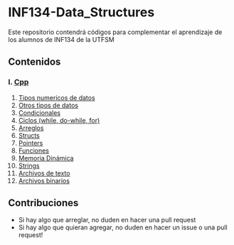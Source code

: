 # INF134-Data_Structures
Este repositorio contendrá códigos para complementar el aprendizaje de los alumnos de INF134 de la UTFSM

## Contenidos

### I. [Cpp](./Cpp)

1. [Tipos numericos de datos](./Cpp/01-numeric_types.cpp)
2. [Otros tipos de datos](./Cpp/02-other_types.cpp)
3. [Condicionales](./Cpp/03-conditional.cpp)
4. [Ciclos (while, do-while, for)](./Cpp/04-loops.cpp)
5. [Arreglos](./Cpp/05-arrays.cpp)
6. [Structs](./Cpp/06-structs.cpp)
7. [Pointers](./Cpp/07-pointers.cpp)
8. [Funciones](./Cpp/08-functions.cpp)
9. [Memoria Dinámica](./Cpp/09-dynamic_memory.cpp)
10. [Strings](./Cpp/10-strings.cpp)
11. [Archivos de texto](./Cpp/11-text_files.cpp)
12. [Archivos binarios](./Cpp/12-binary_files.cpp)

## Contribuciones

* Si hay algo que arreglar, no duden en hacer una pull request
* Si hay algo que quieran agregar, no duden en hacer un issue o una pull request!
